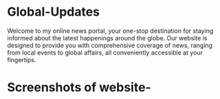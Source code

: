 # Global-Updates
Welcome to my online news portal, your one-stop destination for staying informed about the latest happenings around the globe. Our website is designed to provide you with comprehensive coverage of news, ranging from local events to global affairs, all conveniently accessible at your fingertips.

<h1>Screenshots of website-</h1>

